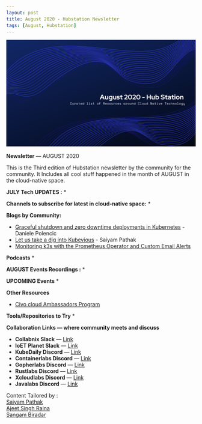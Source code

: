 ```yaml
---
layout: post
title: August 2020 - Hubstation Newsletter 
tags: [August, Hubstation]
---
```


![](https://raw.githubusercontent.com/Hubstation/newsletter/master/assets/img/August.png)

**Newsletter** — AUGUST 2020

This is the Third edition of Hubstation newsletter by the community for the community.
It Includes all cool stuff happened in the month of AUGUST in the cloud-native space.

**JULY Tech UPDATES :**
*


**Channels to subscribe for latest in cloud-native space:**
*

**Blogs by Community:**
* [Graceful shutdown and zero downtime deployments in Kubernetes](https://learnk8s.io/graceful-shutdown) - Daniele Polencic
* [Let us take a dig into Kubevious](https://medium.com/@SaiyamPathak/let-us-take-a-dig-into-kubevious-66922aa322da) - Saiyam Pathak
* [Monitoring k3s with the Prometheus Operator and Custom Email Alerts](https://www.civo.com/learn/monitoring-k3s-with-the-prometheus-operator-and-custom-email-alerts)

**Podcasts**
*

**AUGUST Events Recordings :**
*

**UPCOMING Events**
*

**Other Resources**
* [Civo cloud Ambassadors Program](https://www.civo.com/blog/announcing-ambassadors)

**Tools/Repositories to Try**
*

**Collaboration Links — where community meets and discuss**
* **Collabnix Slack** —
[Link](https://join.slack.com/t/collabnix/shared_invite/enQtOTMzNDQzODk2Mjg5LWNlNDU2Y2Y3ZTE2MzAyMGUwOGY4NGQ3N2E4ZjY3MjFiYzFhZjlhNWU5NmY1ZTBiM2NkM2U3NmY1N2NmODliMDk)
* **IoET Planet Slack** —
[Link](https://join.slack.com/t/ioetplanet/shared_invite/zt-ew8vjlht-PrkfyVf7ElopQ~6gt9d8PA)
* **KubeDaily Discord** — [Link](https://discord.gg/rEvr7vq)
* **Containerlabs Discord** — [Link](https://discord.gg/rEvr7vq)
* **Gopherlabs Discord** — [Link](https://discord.gg/S3GtFvT)
* **Rustlabs Discord** — [Link](https://discord.gg/aU3yAmF)
* **Xcloudlabs Discord** — [Link](https://discord.gg/QEcu7yK)
* **Javalabs Discord** — [Link](https://discord.gg/UJjFhAE)


Content Tailored by :<br> [Saiyam Pathak](https://twitter.com/SaiyamPathak)<br>
[Ajeet Singh Raina](https://twitter.com/ajeetsraina)<br> [Sangam
Biradar](https://linktr.ee/sangambiradar)
